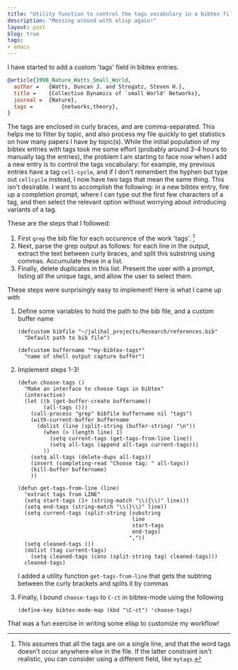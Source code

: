 ```yaml
---
title: "Utility function to control the tags vocabulary in a bibtex file"
description: "Messing around with elisp again!"
layout: post
blog: true
tags: 
- emacs
---
```



I have started to add a custom 'tags' field in bibtex entries. 

```bibtex
@article{1998_Nature_Watts_Small_World,
  author =	 {Watts, Duncan J. and Strogatz, Steven H.},
  title =	 {Collective Dynamics of `small World' Networks},
  journal =	 {Nature},
  tags =         {networks,theory},
}
```

The tags are enclosed in curly braces, and are comma-separated. This helps me to filter by topic, and also process my file quickly to get statistics on how many papers I have by topic(s). While the initial population of my bibtex entries with tags took me some effort (probably around 3-4 hours to manually tag the entries), the problem I am starting to face now when I add a new entry is to control the tags vocabulary: for example, my previous entries have a tag `cell-cycle`, and if I don't remembert the hyphen but type out `cellcycle` instead, I now have two tags that mean the same thing. This isn't desirable.   I want to accomplish the following: in a new bibtex entry, fire up a completion prompt, where I can type out the first few characters of a tag, and then select the relevant option without worrying about introducing variants of a tag.

These are the steps that I followed:

1.  First `grep` the bib file for each occurence of the work 'tags'. [^fn1]
2.  Next, parse the grep output as follows: for each line in the output, extract the text between curly braces, and split this substring using commas. Accumulate these in a list.
3.  Finally, delete duplicates in this list. Present the user with a prompt, listing all the unique tags, and allow the user to select them.

These steps were surprisingly easy to implement! Here is what I came up with

1.  Define some variables to hold the path to the bib file, and a custom buffer name
    
    ```emacs-lisp
    (defcustom bibfile "~/jalihal_projects/Research/references.bib"
      "Default path to bib file")
    
    (defcustom buffername "*my-bibtex-tags*"
      "name of shell output capture buffer")
    ```
2.  Implement steps 1-3!
    
    ```emacs-lisp
    (defun choose-tags ()
      "Make an interface to choose tags in bibtex"
      (interactive)
      (let ((b (get-buffer-create buffername))
            (all-tags ()))
        (call-process "grep" bibfile buffername nil "tags")
        (with-current-buffer buffername
          (dolist (line (split-string (buffer-string) "\n"))
            (when (> (length line) 1)
              (setq current-tags (get-tags-from-line line))
              (setq all-tags (append all-tags current-tags)))
            ))
        (setq all-tags (delete-dups all-tags))
        (insert (completing-read "Choose tag: " all-tags))
        (kill-buffer buffername)
        ))
    
    (defun get-tags-from-line (line)
      "extract tags from LINE"
      (setq start-tags (1+ (string-match "\\({\\)" line)))
      (setq end-tags (string-match "\\(}\\)" line))
      (setq current-tags (split-string (substring
                                        line
                                        start-tags
                                        end-tags)
                                       ","))
      (setq cleaned-tags ())
      (dolist (tag current-tags)
        (setq cleaned-tags (cons (split-string tag) cleaned-tags)))
      cleaned-tags)
    ```
    
    I added a utility function `get-tags-from-line` that gets the subtring between the curly brackets and splits it by commas
3.  Finally, I bound `choose-tags` to `C-ct` in bibtex-mode using the following
    
    ```emacs-lisp
    (define-key bibtex-mode-map (kbd "\C-ct") 'choose-tags)
    ```

That was a fun exercise in writing some elisp to customize my workflow!


<!----- Footnotes ----->

[^fn1]: This assumes that all the tags are on a single line, and that the word tags doesn't occur anywhere else in the file. If the latter constraint isn't realistic, you can consider using a different field, like `mytags`.
